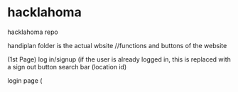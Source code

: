 # hacklahoma
hacklahoma repo

<NOTE> handiplan folder is the actual wbsite
//functions and buttons of the website 

(1st Page)
log in/signup (if the user is already logged in, this is replaced with a sign out button
search bar (location id)

login page (
